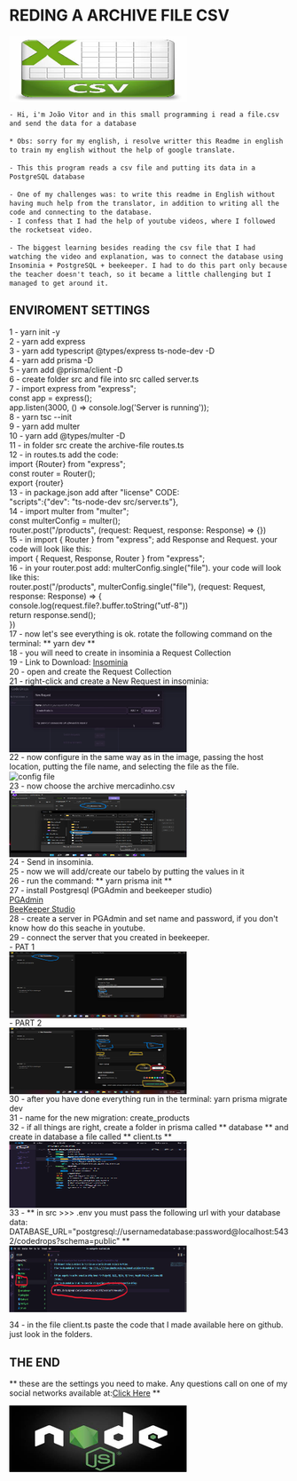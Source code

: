# REDING A ARCHIVE FILE CSV 

<img align="center" alt="arquivo csv" height="120" width="320" src="./img/csvimg.jfif">

    - Hi, i'm João Vitor and in this small programming i read a file.csv and send the data for a database

    * Obs: sorry for my english, i resolve writter this Readme in english to train my english without the help of google translate.

    - This this program reads a csv file and putting its data in a PostgreSQL database

    - One of my challenges was: to write this readme in English without having much help from the translator, in addition to writing all the code and connecting to the database.
    - I confess that I had the help of youtube videos, where I followed the rocketseat video.

    - The biggest learning besides reading the csv file that I had watching the video and explanation, was to connect the database using Insominia + PostgreSQL + beekeeper. I had to do this part only because the teacher doesn't teach, so it became a little challenging but I managed to get around it.


## ENVIROMENT SETTINGS

1 - yarn init -y <br>
2 - yarn add express<br>
3 - yarn add typescript @types/express ts-node-dev -D<br>
4 - yarn add prisma -D<br>
5 - yarn add @prisma/client -D<br>
6 - create folder src and file into src called server.ts<br>
7 - import express from "express";<br>
    const app = express();<br>
    app.listen(3000, () => console.log('Server is running'));<br>
8 - yarn tsc --init<br>
9 - yarn add multer<br>
10 - yarn add @types/multer -D<br>
11 - in folder src create the archive-file routes.ts<br>
12 - in routes.ts add the code:<br>
    import {Router} from "express";<br>
    const router = Router();<br>
    export {router}<br>
13 - in package.json add after "license" CODE:<br>
    "scripts":{"dev": "ts-node-dev src/server.ts"},<br>
14 - import multer from "multer";<br>
     const multerConfig = multer();<br>
     router.post("/products", (request: Request, response: Response) => {})<br>
15 - in import { Router  } from "express"; add Response and Request. your code will look like this:<br>
     import { Request, Response, Router  } from "express";<br>
16 - in your router.post add: multerConfig.single("file"). your code will look like this:<br>
    router.post("/products", multerConfig.single("file"), (request: Request, response: Response) => {<br>
    console.log(request.file?.buffer.toString("utf-8"))<br>
    return response.send();<br>
})<br>
17 - now let's see everything is ok. rotate the following command on the terminal: ** yarn dev **<br>
18 - you will need to create in insominia a Request Collection<br>
19 - Link to Download: <a href="https://insomnia.rest/download">Insominia</a><br>
20 - open and create the Request Collection<br>
21 - right-click and create a New Request in insominia:<br>
    <img align="center" alt="CREATE REQUEST COLLECTION" height="120" width="320" src="./img/newrequest.png"><br>
22 - now configure in the same way as in the image, passing the host location, putting the file name, and selecting the file as the file.<br>
    <img align="center" alt="config file" height="120" width="320" src="./img/confignewrequest.png"><br>
23 - now choose the archive mercadinho.csv<br>
    <img align="center" alt="choosing archive file" height="120" width="320" src="./img/choosearchive.png"><br>
24 - Send in insominia.<br>
25 - now we will add/create our tabelo by putting the values in it<br>
26 - run the command: ** yarn prisma init **<br>
27 - install Postgresql (PGAdmin and beekeeper studio)<br>
     <a href="https://www.postgresql.org/download/">PGAdmin</a><br>
      <a href="https://www.beekeeperstudio.io/download/?ext=exe&arch=&type=installer">BeeKeeper Studio</a><br>
28 - create a server in PGAdmin and set name and password, if you don't know how do this seache in youtube.<br>
29 - connect the server that you created in beekeeper.<br>
    - PAT 1<br>
    <img align="center" alt="beekeeper config 1" height="120" width="320" src="./img/beekeeper1.png"><br>
    - PART 2<br>
    <img align="center" alt="beekeeper config 2" height="120" width="320" src="./img/beekeeper2.png"><br>
30 - after you have done everything run in the terminal: yarn prisma migrate dev<br>
31 - name for the new migration: create_products<br>
32 - if all things are right, create a folder in prisma called ** database ** and create in database a file called ** client.ts **<br>
    <img align="center" alt="choosing archive file" height="120" width="320" src="./img/createfolderprisma.png"><br>
33 - ** in src >>> .env you must pass the following url with your database data: DATABASE_URL="postgresql://usernamedatabase:password@localhost:5432/codedrops?schema=public" **
<img align="center" alt="add rota in .env" height="120" width="320" src="./img/rotainenv.png"><br>

34 - in the file client.ts paste the code that I made available here on github. just look in the folders.<br>

## THE END<br>

** these are the settings you need to make. Any questions call on one of my social networks available at:<a href="https://github.com/JoaoVitorML-BR?tab=overview&from=2022-01-01&to=2022-01-31">Click Here</a> **<br>

<img align="center" alt="Node.JS" height="120" width="320" src="./img/nodejs.jfif"><br>

